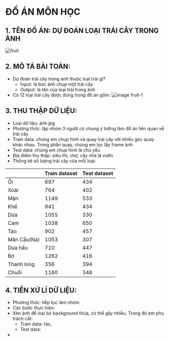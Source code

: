# ĐỒ ÁN MÔN HỌC
## 1. TÊN ĐỒ ÁN: DỰ ĐOÁN LOẠI TRÁI CÂY TRONG ẢNH 
![fruit](https://user-images.githubusercontent.com/62539475/87747768-5e9ad180-c81e-11ea-92f8-ac4fa70787f3.jpg)
## 2. MÔ TẢ BÀI TOÁN:
- Dự đoán trái cây trong ảnh thuộc loại trái gì?
  - Input: là bức ảnh chụp một trái cây
  - Output: là tên của loại trái trong ảnh
- Có 12 loại trái cây được dùng trong đồ án gồm:
  ![image fruit-1](https://user-images.githubusercontent.com/62539475/87951188-77331200-cad2-11ea-89b6-74b2bea1d883.jpg)

 ## 3. THU THẬP DỮ LIỆU:
 - Loại dữ liệu: ảnh jpg
 - Phương thức: lập nhóm 3 người có chung ý tưởng làm đồ án liên quan về trái cây 
  - Train data: chúng em chụp hình và quay trái cây với nhiều góc quay khác nhau. Trong phần quay, chúng em lọc lấy frame ảnh
  - Test data: chúng em chụp hình là chủ yếu
 - Địa điểm thu thập: siêu thị, chợ, cây nhà lá vườn
 - Thống kê số lượng trái cây của mỗi loại:
 
|             | Train dataset | Test dataset |
|-------------|---------------|--------------|
| Ổi          |      697      |      434     |
| Xoài        |      764      |      402     |
| Mận         |      1149     |      533     |
| Khế         |      941      |      434     |
| Dừa         |      1055     |      330     |
| Cam         |      1038     |      650     |
| Táo         |      902      |      457     |
| Mãn Cầu(Na) |      1053     |      307     |
| Dưa hấu     |      710      |      447     |
| Bơ          |      1262     |      416     |
| Thanh long  |      356      |      394     |
| Chuối       |      1160     |      348     |
 ## 4. TIỀN XỬ LÍ DỮ LIỆU:
 - Phương thức: tiếp tục làm nhóm
 - Các bước thực hiện:
  - Xén ảnh để loại bỏ background thừa, có thể gây nhiễu. Trong đó em phụ trách cắt:
    - Train data: táo, 
    - Test data: 
  - 
